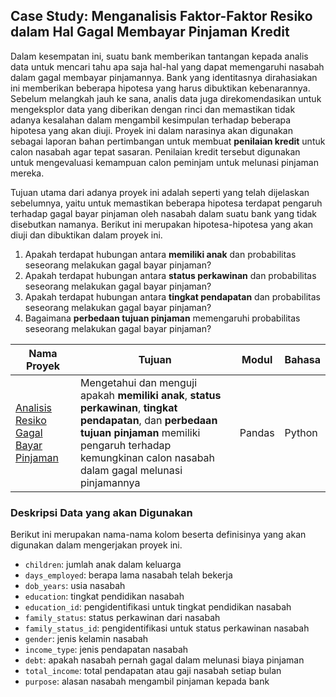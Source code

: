 ## Case Study: Menganalisis Faktor-Faktor Resiko dalam Hal Gagal Membayar Pinjaman Kredit

Dalam kesempatan ini, suatu bank memberikan tantangan kepada analis data untuk mencari tahu apa saja hal-hal yang dapat memengaruhi nasabah dalam gagal membayar pinjamannya. Bank yang identitasnya dirahasiakan ini memberikan beberapa hipotesa yang harus dibuktikan kebenarannya. Sebelum melangkah jauh ke sana, analis data juga direkomendasikan untuk mengeksplor data yang diberikan dengan rinci dan memastikan tidak adanya kesalahan dalam mengambil kesimpulan terhadap beberapa hipotesa yang akan diuji. Proyek ini dalam narasinya akan digunakan sebagai laporan bahan pertimbangan untuk membuat **penilaian kredit** untuk calon nasabah agar tepat sasaran. Penilaian kredit tersebut digunakan untuk mengevaluasi kemampuan calon peminjam untuk melunasi pinjaman mereka.

Tujuan utama dari adanya proyek ini adalah seperti yang telah dijelaskan sebelumnya, yaitu untuk memastikan beberapa hipotesa terdapat pengaruh terhadap gagal bayar pinjaman oleh nasabah dalam suatu bank yang tidak disebutkan namanya. Berikut ini merupakan hipotesa-hipotesa yang akan diuji dan dibuktikan dalam proyek ini.
1. Apakah terdapat hubungan antara **memiliki anak** dan probabilitas seseorang melakukan gagal bayar pinjaman?
2. Apakah terdapat hubungan antara **status perkawinan** dan probabilitas seseorang melakukan gagal bayar pinjaman?
3. Apakah terdapat hubungan antara **tingkat pendapatan** dan probabilitas seseorang melakukan gagal bayar pinjaman?
4. Bagaimana **perbedaan tujuan pinjaman** memengaruhi probabilitas seseorang melakukan gagal bayar pinjaman?

|Nama Proyek    |Tujuan    |Modul    |Bahasa    |
|---------------|----------|---------|----------|
|[Analisis Resiko Gagal Bayar Pinjaman](https://github.com/richardrombe/Project_Collection/blob/c62d473cfb255cd76d052370485cccf6ffcd504b/Analisis%20Resiko%20Gagal%20Bayar%20Pinjaman/Analisis%20Resiko%20Gagal%20Bayar%20Pinjaman.ipynb)|Mengetahui dan menguji apakah **memiliki anak**, **status perkawinan**, **tingkat pendapatan**, dan **perbedaan tujuan pinjaman** memiliki pengaruh terhadap kemungkinan calon nasabah dalam gagal melunasi pinjamannya|Pandas|Python|

### Deskripsi Data yang akan Digunakan
Berikut ini merupakan nama-nama kolom beserta definisinya yang akan digunakan dalam mengerjakan proyek ini.
- `children`: jumlah anak dalam keluarga
- `days_employed`: berapa lama nasabah telah bekerja
- `dob_years`: usia nasabah
- `education`: tingkat pendidikan nasabah
- `education_id`: pengidentifikasi untuk tingkat pendidikan nasabah
- `family_status`: status perkawinan dari nasabah
- `family_status_id`: pengidentifikasi untuk status perkawinan nasabah
- `gender`: jenis kelamin nasabah
- `income_type`: jenis pendapatan nasabah
- `debt`: apakah nasabah pernah gagal dalam melunasi biaya pinjaman
- `total_income`: total pendapatan atau gaji nasabah setiap bulan
- `purpose`: alasan nasabah mengambil pinjaman kepada bank
